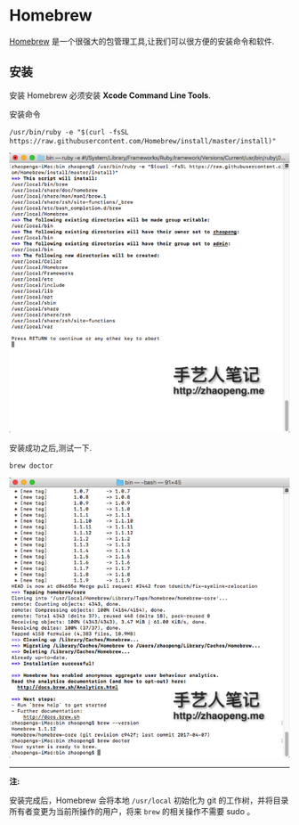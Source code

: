 # Homebrew

[Homebrew](https://brew.sh/index_zh-cn.html) 是一个很强大的包管理工具,让我们可以很方便的安装命令和软件.

## 安装

安装 Homebrew 必须安装 **Xcode Command Line Tools**.

安装命令

```
/usr/bin/ruby -e "$(curl -fsSL https://raw.githubusercontent.com/Homebrew/install/master/install)"

```

![](/resource/mac/Homebrew/0.png)

安装成功之后,测试一下.

```
brew doctor
```

![](/resource/mac/Homebrew/1.png)

---
**注:**

安装完成后，Homebrew 会将本地 `/usr/local` 初始化为 git 的工作树，并将目录所有者变更为当前所操作的用户，将来 `brew` 的相关操作不需要 sudo 。


